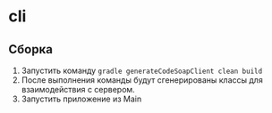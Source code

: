 # cli

## Сборка
1. Запустить команду `gradle generateCodeSoapClient clean build`
2. После выполнения команды будут сгенерированы классы для взаимодействия с сервером.
3. Запустить приложение из Main
